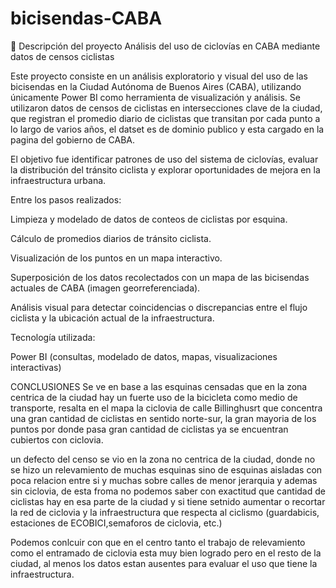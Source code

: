# bicisendas-CABA
📝 Descripción del proyecto 
Análisis del uso de ciclovías en CABA mediante datos de censos ciclistas



Este proyecto consiste en un análisis exploratorio y visual del uso de las bicisendas en la Ciudad Autónoma de Buenos Aires (CABA), utilizando únicamente Power BI como herramienta de visualización y análisis. Se utilizaron datos de censos de ciclistas en intersecciones clave de la ciudad, que registran el promedio diario de ciclistas que transitan por cada punto a lo largo de varios años, el datset es de dominio publico y esta cargado en la pagina del gobierno de CABA.

El objetivo fue identificar patrones de uso del sistema de ciclovías, evaluar la distribución del tránsito ciclista y explorar oportunidades de mejora en la infraestructura urbana.

Entre los pasos realizados:

Limpieza y modelado de datos de conteos de ciclistas por esquina.

Cálculo de promedios diarios de tránsito ciclista.

Visualización de los puntos en un mapa interactivo.

Superposición de los datos recolectados con un mapa de las bicisendas actuales de CABA (imagen georreferenciada).

Análisis visual para detectar coincidencias o discrepancias entre el flujo ciclista y la ubicación actual de la infraestructura.

Tecnología utilizada:

Power BI (consultas, modelado de datos, mapas, visualizaciones interactivas)

CONCLUSIONES 
Se ve en base a las esquinas censadas que en la zona centrica de la ciudad hay un fuerte uso de la bicicleta como medio de transporte, resalta en el mapa la ciclovia de calle Billinghusrt que concentra una gran cantidad de ciclistas en sentido norte-sur, la gran mayoria de los puntos por donde pasa gran cantidad de ciclistas ya se encuentran cubiertos con ciclovia.

un defecto del censo se vio en la zona no centrica de la ciudad, donde no se hizo un relevamiento de muchas esquinas sino de esquinas aisladas con poca relacion entre si y muchas sobre calles de menor jerarquia y ademas sin ciclovia, de esta froma no podemos saber con exactitud que cantidad de ciclistas hay en esa parte de la ciudad y si tiene setnido aumentar o recortar la red de ciclovia y la infraestructura que respecta al ciclismo (guardabicis, estaciones de ECOBICI,semaforos de ciclovia, etc.)

Podemos conlcuir con que en el centro tanto el trabajo de relevamiento como el entramado de ciclovia esta muy bien logrado pero en el resto de la ciudad, al menos los datos estan ausentes para evaluar el uso que tiene la infraestructura.
